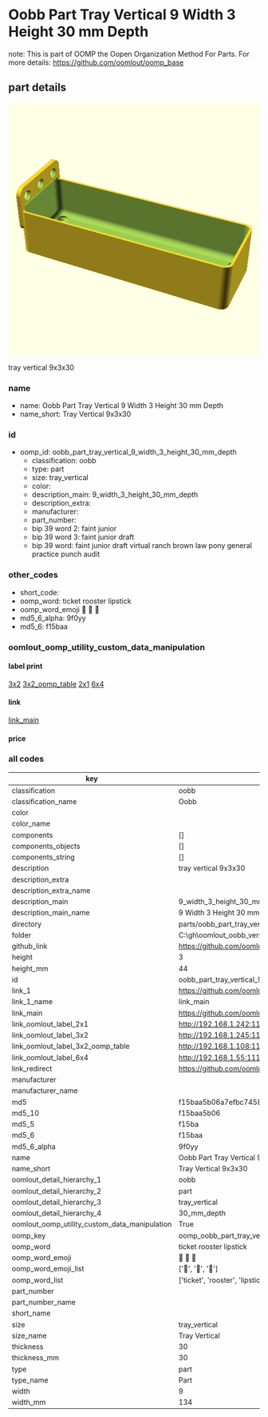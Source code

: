 # Oobb Part Tray Vertical 9 Width 3 Height 30 mm Depth  

note: This is part of OOMP the Oopen Organization Method For Parts. For more details: https://github.com/oomlout/oomp_base

##  part details
  

[![](3dpr.png)](3dpr.png)

tray vertical 9x3x30



### name
* name: Oobb Part Tray Vertical 9 Width 3 Height 30 mm Depth
* name_short: Tray Vertical 9x3x30 
### id
* oomp_id: oobb_part_tray_vertical_9_width_3_height_30_mm_depth
  * classification: oobb
  * type: part
  * size: tray_vertical
  * color: 
  * description_main: 9_width_3_height_30_mm_depth
  * description_extra: 
  * manufacturer: 
  * part_number: 
  * bip 39 word 2: faint junior
  * bip 39 word 3: faint junior draft
  * bip 39 word: faint junior draft virtual ranch brown law pony general practice punch audit

### other_codes
* short_code: 
* oomp_word: ticket rooster lipstick
* oomp_word_emoji :ticket: :rooster: :lipstick:
* md5_6_alpha: 9f0yy
* md5_6: f15baa






### oomlout_oomp_utility_custom_data_manipulation
#### label print
[3x2](http://192.168.1.245:1112/?label=oomp%209f0yy)
[3x2_oomp_table](http://192.168.1.108:1112/?label=oomp%209f0yy)
[2x1](http://192.168.1.242:1112/?label=oomp%209f0yy)
[6x4](http://192.168.1.55:1112/?label=oomp%209f0yy)    

#### link

[link_main](https://github.com/oomlout/oomlout_oobb_version_4_generated_parts/tree/main/navigation_oomp/oobb/part/tray_vertical/9_width_3_height_30_mm_depth/part)                              

#### price







### all codes 
| key | value |  
| --- | --- |  
| classification | oobb |  
| classification_name | Oobb |  
| color |  |  
| color_name |  |  
| components | [] |  
| components_objects | [] |  
| components_string | [] |  
| description | tray vertical 9x3x30 |  
| description_extra |  |  
| description_extra_name |  |  
| description_main | 9_width_3_height_30_mm_depth |  
| description_main_name | 9 Width 3 Height 30 mm Depth |  
| directory | parts/oobb_part_tray_vertical_9_width_3_height_30_mm_depth |  
| folder | C:\gh\oomlout_oobb_version_4_generated_parts\parts\oobb_part_tray_vertical_9_width_3_height_30_mm_depth |  
| github_link | https://github.com/oomlout/oomlout_oomp_part_src/tree/main/parts/oobb_part_tray_vertical_9_width_3_height_30_mm_depth |  
| height | 3 |  
| height_mm | 44 |  
| id | oobb_part_tray_vertical_9_width_3_height_30_mm_depth |  
| link_1 | https://github.com/oomlout/oomlout_oobb_version_4_generated_parts/tree/main/navigation_oomp/oobb/part/tray_vertical/9_width_3_height_30_mm_depth/part |  
| link_1_name | link_main |  
| link_main | https://github.com/oomlout/oomlout_oobb_version_4_generated_parts/tree/main/navigation_oomp/oobb/part/tray_vertical/9_width_3_height_30_mm_depth/part |  
| link_oomlout_label_2x1 | http://192.168.1.242:1112/?label=oomp%209f0yy |  
| link_oomlout_label_3x2 | http://192.168.1.245:1112/?label=oomp%209f0yy |  
| link_oomlout_label_3x2_oomp_table | http://192.168.1.108:1112/?label=oomp%209f0yy |  
| link_oomlout_label_6x4 | http://192.168.1.55:1112/?label=oomp%209f0yy |  
| link_redirect | https://github.com/oomlout/oomlout_oobb_version_4_generated_parts/tree/main/parts/oobb_tray_vertical_09_03_30 |  
| manufacturer |  |  
| manufacturer_name |  |  
| md5 | f15baa5b06a7efbc7458cf4683de4a8f |  
| md5_10 | f15baa5b06 |  
| md5_5 | f15ba |  
| md5_6 | f15baa |  
| md5_6_alpha | 9f0yy |  
| name | Oobb Part Tray Vertical 9 Width 3 Height 30 mm Depth |  
| name_short | Tray Vertical 9x3x30  |  
| oomlout_detail_hierarchy_1 | oobb |  
| oomlout_detail_hierarchy_2 | part |  
| oomlout_detail_hierarchy_3 | tray_vertical |  
| oomlout_detail_hierarchy_4 | 30_mm_depth |  
| oomlout_oomp_utility_custom_data_manipulation | True |  
| oomp_key | oomp_oobb_part_tray_vertical_9_width_3_height_30_mm_depth |  
| oomp_word | ticket rooster lipstick |  
| oomp_word_emoji | :ticket: :rooster: :lipstick: |  
| oomp_word_emoji_list | [':ticket:', ':rooster:', ':lipstick:'] |  
| oomp_word_list | ['ticket', 'rooster', 'lipstick'] |  
| part_number |  |  
| part_number_name |  |  
| short_name |  |  
| size | tray_vertical |  
| size_name | Tray Vertical |  
| thickness | 30 |  
| thickness_mm | 30 |  
| type | part |  
| type_name | Part |  
| width | 9 |  
| width_mm | 134 |  
